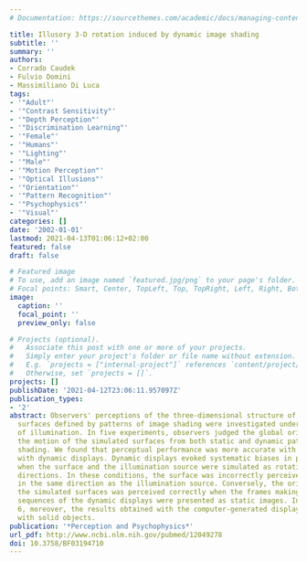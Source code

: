 ```yaml
---
# Documentation: https://sourcethemes.com/academic/docs/managing-content/

title: Illusory 3-D rotation induced by dynamic image shading
subtitle: ''
summary: ''
authors:
- Corrado Caudek
- Fulvio Domini
- Massimiliano Di Luca
tags:
- '"Adult"'
- '"Contrast Sensitivity"'
- '"Depth Perception"'
- '"Discrimination Learning"'
- '"Female"'
- '"Humans"'
- '"Lighting"'
- '"Male"'
- '"Motion Perception"'
- '"Optical Illusions"'
- '"Orientation"'
- '"Pattern Recognition"'
- '"Psychophysics"'
- '"Visual"'
categories: []
date: '2002-01-01'
lastmod: 2021-04-13T01:06:12+02:00
featured: false
draft: false

# Featured image
# To use, add an image named `featured.jpg/png` to your page's folder.
# Focal points: Smart, Center, TopLeft, Top, TopRight, Left, Right, BottomLeft, Bottom, BottomRight.
image:
  caption: ''
  focal_point: ''
  preview_only: false

# Projects (optional).
#   Associate this post with one or more of your projects.
#   Simply enter your project's folder or file name without extension.
#   E.g. `projects = ["internal-project"]` references `content/project/deep-learning/index.md`.
#   Otherwise, set `projects = []`.
projects: []
publishDate: '2021-04-12T23:06:11.957097Z'
publication_types:
- '2'
abstract: Observers' perceptions of the three-dimensional structure of smoothly curved
  surfaces defined by patterns of image shading were investigated under varying conditions
  of illumination. In five experiments, observers judged the global orientation and
  the motion of the simulated surfaces from both static and dynamic patterns of image
  shading. We found that perceptual performance was more accurate with static than
  with dynamic displays. Dynamic displays evoked systematic biases in perceptual performance
  when the surface and the illumination source were simulated as rotating in opposite
  directions. In these conditions, the surface was incorrectly perceived as rotating
  in the same direction as the illumination source. Conversely, the orientation of
  the simulated surfaces was perceived correctly when the frames making up the apparent-motion
  sequences of the dynamic displays were presented as static images. In Experiment
  6, moreover, the results obtained with the computer-generated displays were replicated
  with solid objects.
publication: '*Perception and Psychophysics*'
url_pdf: http://www.ncbi.nlm.nih.gov/pubmed/12049278
doi: 10.3758/BF03194710
---
```

